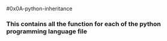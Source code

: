 #0x0A-python-inheritance

### This contains all the function for each of the python programming language file
